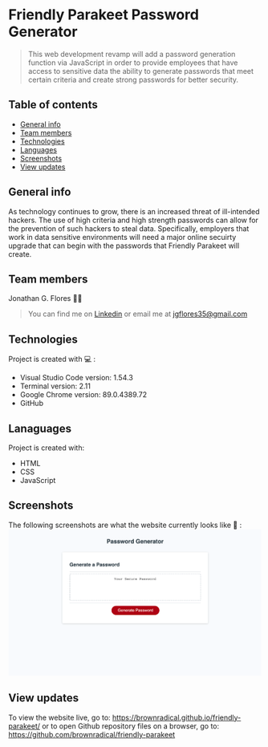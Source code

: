 # Friendly Parakeet Password Generator
> This web development revamp will add a password generation function via JavaScript in order to provide employees that have access to sensitive data the ability to generate passwords that meet certain criteria and create strong passwords for better security.


## Table of contents
* [General info](#general-info)
* [Team members](#team-members)
* [Technologies](#technologies)
* [Languages](#languages)
* [Screenshots](#screenshots)
* [View updates](#view-updates)

## General info
As technology continues to grow, there is an increased threat of ill-intended hackers. The use of high criteria and high strength passwords can allow for the prevention of such hackers to steal data. Specifically, employers that work in data sensitive environments will need a major online secuirty upgrade that can begin with the passwords that Friendly Parakeet will create. 

## Team members 
Jonathan G. Flores :technologist: 
>You can find me on [Linkedin](https://www.linkedin.com/in/brownradical "Add me on Linkedin") or email me at <jgflores35@gmail.com>
	
## Technologies 
Project is created with :computer: :
* Visual Studio Code version: 1.54.3
* Terminal version: 2.11
* Google Chrome version: 89.0.4389.72
* GitHub

## Lanaguages
Project is created with:
* HTML
* CSS
* JavaScript

## Screenshots 
The following screenshots are what the website currently looks like :camera_flash: :
![screenshot of Friendly Parakeet website](./develop/assets/images/screenshot.png)

	
## View updates
To view the website live, go to: https://brownradical.github.io/friendly-parakeet/ or to open Github repository files on a browser, go to: https://github.com/brownradical/friendly-parakeet
